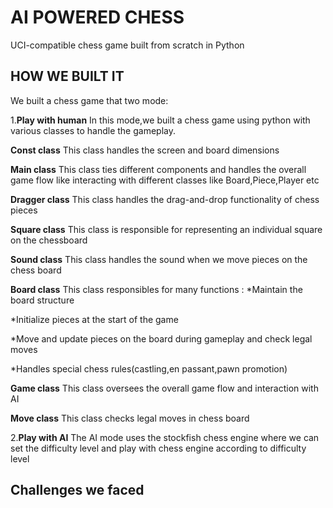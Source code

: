 # AI POWERED CHESS
UCI-compatible chess game built from scratch in Python
## HOW WE BUILT IT
We built a chess game that two mode:

1.**Play with human**
 In this mode,we built a chess game using python with various classes to handle the gameplay.

 
 **Const class**
 This class handles the screen and board dimensions

 
 **Main class**
 This class ties different components and handles the overall game flow 
 like interacting with different classes like Board,Piece,Player etc

 
 **Dragger class**
 This class handles the drag-and-drop functionality of chess pieces

 
 **Square class**
 This class is responsible for representing an individual square on the chessboard 

 
 **Sound class**
 This class handles the sound when we move pieces on the chess board

 
 **Board class**
 This class responsibles for many functions :
  *Maintain the board structure 

  *Initialize pieces at the start of the game

  *Move and update pieces on the board during gameplay and check legal moves 

  *Handles special chess rules(castling,en passant,pawn promotion)

  
 **Game class**
 This class oversees the overall game flow and interaction with AI

 
 **Move class**
 This class checks legal moves in chess board
  
 
 

2.**Play with AI**
 The AI mode uses the stockfish chess engine where we can set the difficulty level and play with chess engine according to difficulty level

## Challenges we faced

 

